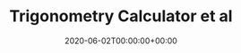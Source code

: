 ---
title: Trigonometry Calculator et al
date: 2020-06-02T00:00:00+00:00
stack: python
video_name: trig_calc.mp4
description: The first projects that I completed were simple command line programs written in python2. These projects included a rock, paper, scissors game, a battleships game and a blockchain program that utilised the python pickle library. The program that I have chosen to display here is a trigonometry calculator that returns all the angles and side lengths of any triangle if sufficient information is provided to perform any combination of sohcahtoa, the sine rule, the cosine rule or the pythagorean therom. 
github: https://github.com/TobiBrady/Trigonometry_Calculator
---